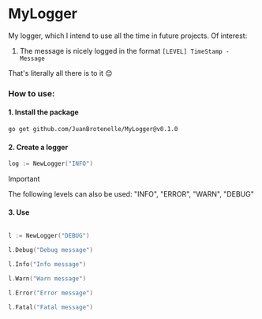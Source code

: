 # MyLogger

My logger, which I intend to use all the time in future projects. Of interest:

1. The message is nicely logged in the format `[LEVEL] TimeStamp - Message`

That's literally all there is to it 😊

### How to use:

#### 1. Install the package

```bash
go get github.com/JuanBrotenelle/MyLogger@v0.1.0
```

#### 2. Create a logger

```go
log := NewLogger("INFO")
```

> [!IMPORTANT]
> The following levels can also be used:
> "INFO", "ERROR", "WARN", "DEBUG"

#### 3. Use

```go

l := NewLogger("DEBUG")

l.Debug("Debug message")

l.Info("Info message")

l.Warn("Warn message")

l.Error("Error message")

l.Fatal("Fatal message")
```
